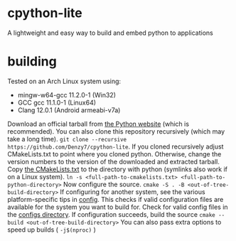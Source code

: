 # cpython-lite

A lightweight and easy way to build and embed python to applications
# building

Tested on an Arch Linux system using:
- mingw-w64-gcc 11.2.0-1 (Win32)
- GCC gcc 11.1.0-1 (Linux64)
- Clang 12.0.1 (Android armeabi-v7a)

Download an official tarball from [the Python website](https://www.python.org/downloads/source/) (which is recommended).
You can also clone this repository recursively (which may take a long time).
`git clone --recursive https://github.com/Denzy7/cpython-lite`.
If you cloned recursively adjust CMakeLists.txt to point where you cloned python. Otherwise, change the version numbers to the version of the downloaded and extracted tarball.
Copy [the CMakeLists.txt](cmake-python/CMakeLists.txt) to the directory with python (symlinks also work if on a Linux system).
`ln -s <full-path-to-cmakelists.txt> <full-path-to-python-directory>`
Now configure the source.
`cmake -S . -B <out-of-tree-build-directory>`
If configuring for another system, see the various platform-specific tips in [config](config).
This checks if valid configuration files are available for the system you want to build for. Check for valid config files in the [configs directory](config/).
If configuration succeeds, build the source
`cmake --build <out-of-tree-build-directory>`
You can also pass extra options to speed up builds ( `-j$(nproc)` )
